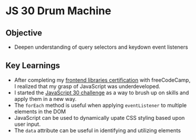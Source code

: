 # JS 30 Drum Machine #

## Objective ##
- Deepen understanding of query selectors and keydown event listeners

## Key Learnings ##
- After completing my [frontend libraries certification](https://www.freecodecamp.org/certification/CriggityCraig/front-end-development-libraries) with freeCodeCamp, I realized that my grasp of JavaScript was underdeveloped. 
- I started the [JavaScript 30 challenge](https://javascript30.com/) as a way to brush up on skills and apply them in a new way.
- The `forEach` method is useful when applying `eventListener` to multiple elements in the DOM
- JavaScript can be used to dynamically upate CSS styling based upon user input.
- The `data` attribute can be useful in identifying and utilizing elements